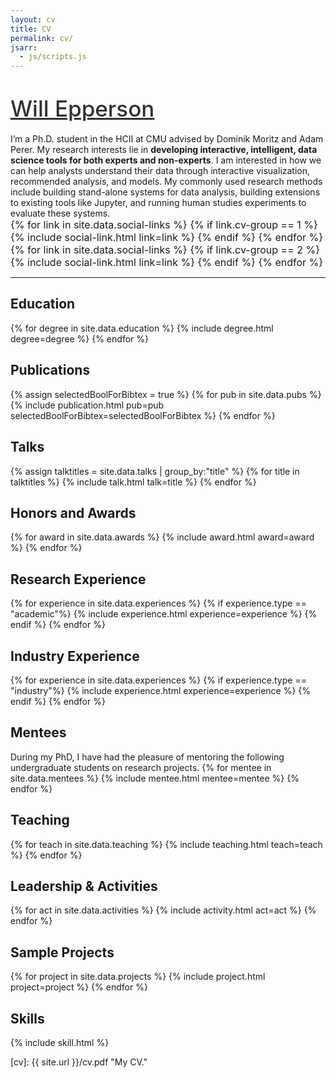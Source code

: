 ```yaml
---
layout: cv
title: CV
permalink: cv/
jsarr:
  - js/scripts.js
---
```


<!-- <div>
	<a href="{{ site.url }}"> <img class="title-logo" src="/images/share.png"> </a>
</div> -->

<h1><a style="color: #313131; font-weight: 500; font-size: 1.25em" href="https://www.willepperson.com">Will Epperson</a></h1>

<!-- <span class="cv-subtitle">
</span> -->

<span class="cv-max-width">
I’m a Ph.D. student in the HCII at CMU advised by Dominik Moritz and Adam Perer.
</span>

<span class="cv-max-width">
My research interests lie in <b>developing interactive, intelligent, data science tools for both experts and non-experts</b>. I am interested in how we can help analysts understand their data through interactive visualization, recommended analysis, and models. My commonly used research methods include building stand-alone systems for data analysis, building extensions to existing tools like Jupyter, and running human studies experiments to evaluate these systems.  
</span>

<div class="cv-image-links-wrapper" style="font-size: 16px; padding-bottom: 0;">
	<div class="cv-image-links">
		{% for link in site.data.social-links %}
			{% if link.cv-group == 1 %}
				{% include social-link.html link=link %}
			{% endif %}
		{% endfor %}
	</div>
	<div class="cv-image-links">
		{% for link in site.data.social-links %}
			{% if link.cv-group == 2 %}
				{% include social-link.html link=link %}
			{% endif %}
		{% endfor %}
	</div>
</div>

---

## Education

{% for degree in site.data.education %}
{% include degree.html degree=degree %}
{% endfor %}

## Publications

{% assign selectedBoolForBibtex = true %}
{% for pub in site.data.pubs %}
{% include publication.html pub=pub selectedBoolForBibtex=selectedBoolForBibtex %}
{% endfor %}

## Talks

{% assign talktitles = site.data.talks | group_by:"title" %}
{% for title in talktitles %}
{% include talk.html talk=title %}
{% endfor %}

## Honors and Awards

{% for award in site.data.awards %}
{% include award.html award=award %}
{% endfor %}

## Research Experience

{% for experience in site.data.experiences %}
{% if experience.type == "academic"%}
{% include experience.html experience=experience %}
{% endif %}
{% endfor %}

## Industry Experience

{% for experience in site.data.experiences %}
{% if experience.type == "industry"%}
{% include experience.html experience=experience %}
{% endif %}
{% endfor %}

## Mentees
<span class="cv-max-width">
During my PhD, I have had the pleasure of mentoring the following undergraduate students on research projects.
</span>
{% for mentee in site.data.mentees %}
{% include mentee.html mentee=mentee %}
{% endfor %}

## Teaching

{% for teach in site.data.teaching %}
{% include teaching.html teach=teach %}
{% endfor %}

## Leadership & Activities

{% for act in site.data.activities %}
{% include activity.html act=act %}
{% endfor %}

## Sample Projects

{% for project in site.data.projects %}
{% include project.html project=project %}
{% endfor %}

## Skills
{% include skill.html %}


<!-- ## References

{% for reference in site.data.references %}
{% include reference.html reference=reference %}
{% endfor %} -->

<!-- ## Contact

Will Epperson
`willepp@cmu.edu`
Newell-Simon Hall 
Carnegie Mellon University 
5000 Forbes Ave 
Pittsburgh, PA 15213  -->


[cv]: {{ site.url }}/cv.pdf "My CV."
